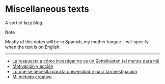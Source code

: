 # Miscellaneous texts

A sort of lazy blog. 
> [!NOTE]
> Mostly of this notes will be in Spanish, my mother tongue.
> I will specify when the text is on English

---


- [La respuesta a cómo investigar no es un Zettelkasten (al menos para mí)](./not-zk.md)
- [Motivación y acción](./motivacion-accion.md)
- [Lo que se necesita para la universidad y para la investigación](./what-it-takes.md)
- [Mi método creativo](./creativity-methods.md)

